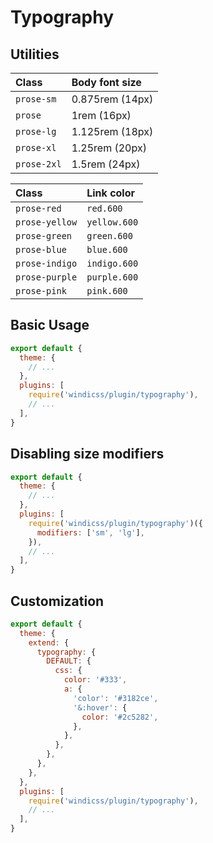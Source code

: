 # Typography

## Utilities

| Class       | Body font size  |
| :---------- | :-------------- |
| `prose-sm`  | 0.875rem (14px) |
| `prose`     | 1rem (16px)     |
| `prose-lg`  | 1.125rem (18px) |
| `prose-xl`  | 1.25rem (20px)  |
| `prose-2xl` | 1.5rem (24px)   |

| Class          | Link color   |
| :------------- | :----------- |
| `prose-red`    | `red.600`    |
| `prose-yellow` | `yellow.600` |
| `prose-green`  | `green.600`  |
| `prose-blue`   | `blue.600`   |
| `prose-indigo` | `indigo.600` |
| `prose-purple` | `purple.600` |
| `prose-pink`   | `pink.600`   |

## Basic Usage

```js windi.config.js
export default {
  theme: {
    // ...
  },
  plugins: [
    require('windicss/plugin/typography'),
    // ...
  ],
}
```

## Disabling size modifiers

```js windi.config.js
export default {
  theme: {
    // ...
  },
  plugins: [
    require('windicss/plugin/typography')({
      modifiers: ['sm', 'lg'],
    }),
    // ...
  ],
}
```

## Customization

```js windi.config.js
export default {
  theme: {
    extend: {
      typography: {
        DEFAULT: {
          css: {
            color: '#333',
            a: {
              'color': '#3182ce',
              '&:hover': {
                color: '#2c5282',
              },
            },
          },
        },
      },
    },
  },
  plugins: [
    require('windicss/plugin/typography'),
    // ...
  ],
}
```
